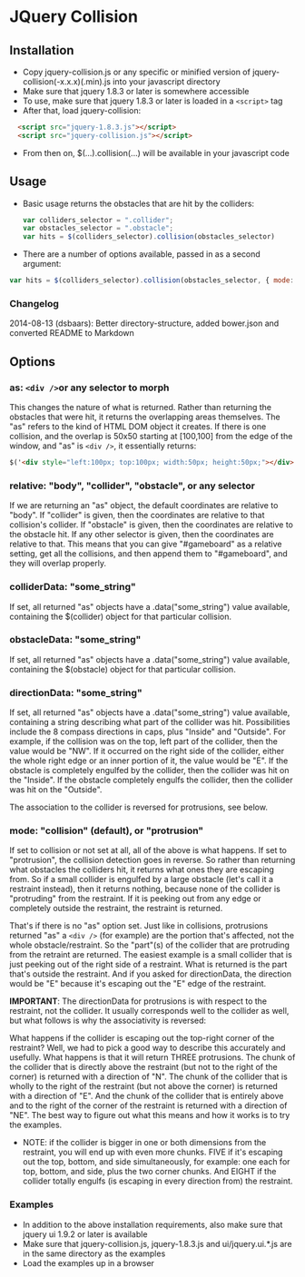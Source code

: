 JQuery Collision
================

## Installation

* Copy jquery-collision.js or any specific or minified version of jquery-collision(-x.x.x)(.min).js into your javascript directory
* Make sure that jquery 1.8.3 or later is somewhere accessible
* To use, make sure that jquery 1.8.3 or later is loaded in a `<script>` tag
* After that, load jquery-collision:
```html
  <script src="jquery-1.8.3.js"></script>
  <script src="jquery-collision.js"></script>
 ```
* From then on, $(...).collision(...) will be available in your javascript code

## Usage

* Basic usage returns the obstacles that are hit by the colliders:
  ```javascript
  var colliders_selector = ".collider";
  var obstacles_selector = ".obstacle";
  var hits = $(colliders_selector).collision(obstacles_selector)
  ```

* There are a number of options available, passed in as a second argument:
```javascript
var hits = $(colliders_selector).collision(obstacles_selector, { mode: "collision" /*etc*/ } )
```

### Changelog
2014-08-13 (dsbaars): Better directory-structure, added bower.json and converted README to Markdown

## Options

### as: `<div />`or any selector to morph

This changes the nature of what is returned. Rather than returning the obstacles that were hit, it returns the overlapping
areas themselves. The "as" refers to the kind of HTML DOM object it creates. If there is one collision, and the overlap
is 50x50 starting at [100,100] from the edge of the window, and "as" is `<div />`, it essentially returns:

```html
$('<div style="left:100px; top:100px; width:50px; height:50px;"></div>')
```

### relative: "body", "collider", "obstacle", or any selector

If we are returning an "as" object, the default coordinates are relative to "body". If "collider" is given, then the
coordinates are relative to that collision's collider. If "obstacle" is given, then the coordinates are relative to the
obstacle hit. If any other selector is given, then the coordinates are relative to that. This means that you can give
"#gameboard" as a relative setting, get all the collisions, and then append them to "#gameboard", and they will overlap
properly.

### colliderData: "some_string" ###

If set, all returned "as" objects have a .data("some_string") value available, containing the $(collider) object for that
particular collision.

### obstacleData: "some_string"

If set, all returned "as" objects have a .data("some_string") value available, containing the $(obstacle) object for that
particular collision.

### directionData: "some_string"

If set, all returned "as" objects have a .data("some_string") value available, containing a string describing what part of
the collider was hit. Possibilities include the 8 compass directions in caps, plus "Inside" and "Outside". For example,
if the collision was on the top, left part of the collider, then the value would be "NW". If it occurred on the right side
of the collider, either the whole right edge or an inner portion of it, the value would be "E". If the obstacle is completely
engulfed by the collider, then the collider was hit on the "Inside". If the obstacle completely engulfs the collider, then
the collider was hit on the "Outside".

The association to the collider is reversed for protrusions, see below.

### mode: "collision" (default), or "protrusion"

If set to collision or not set at all, all of the above is what happens. If set to "protrusion", the collision detection
goes in reverse. So rather than returning what obstacles the colliders hit, it returns what ones they are escaping from.
So if a small collider is engulfed by a large obstacle (let's call it a restraint instead), then it returns nothing,
because none of the collider is "protruding" from the restraint. If it is peeking out from any edge or completely outside
the restraint, the restraint is returned.

That's if there is no "as" option set. Just like in collisions, protrusions returned "as" a `<div />` (for example) are
the portion that's affected, not the whole obstacle/restraint. So the "part"(s) of the collider that are protruding from
the retraint are returned. The easiest example is a small collider that is just peeking out of the right side of a
restraint. What is returned is the part that's outside the restraint. And if you asked for directionData, the direction
would be "E" because it's escaping out the "E" edge of the restraint.

__IMPORTANT__: The directionData for protrusions is with respect to the restraint, not the collider. It usually corresponds
well to the collider as well, but what follows is why the associativity is reversed:

What happens if the collider is escaping out the top-right corner of the restraint? Well, we had to pick a good way to
describe this accurately and usefully. What happens is that it will return THREE protrusions. The chunk of the collider
that is directly above the restraint (but not to the right of the corner) is returned with a direction of "N". The chunk
of the collider that is wholly to the right of the restraint (but not above the corner) is returned with a direction of
"E". And the chunk of the collider that is entirely above and to the right of the corner of the restraint is returned
with a direction of "NE". The best way to figure out what this means and how it works is to try the examples.

* NOTE: if the collider is bigger in one or both dimensions from the restraint, you will end up with even more chunks. FIVE
if it's escaping out the top, bottom, and side simultaneously, for example: one each for top, bottom, and side, plus the
two corner chunks. And EIGHT if the collider totally engulfs (is escaping in every direction from) the restraint.

### Examples ###

* In addition to the above installation requirements, also make sure that jquery ui 1.9.2 or later is available
* Make sure that jquery-collision.js, jquery-1.8.3.js and ui/jquery.ui.*.js are in the same directory as the examples
* Load the examples up in a browser
